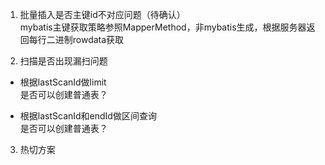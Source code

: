 1. 批量插入是否主键id不对应问题（待确认）  
mybatis主键获取策略参照MapperMethod，非mybatis生成，根据服务器返回每行二进制rowdata获取

2. 扫描是否出现漏扫问题

* 根据lastScanId做limit  
是否可以创建普通表？

* 根据lastScanId和endId做区间查询  
是否可以创建普通表？

3. 热切方案  



